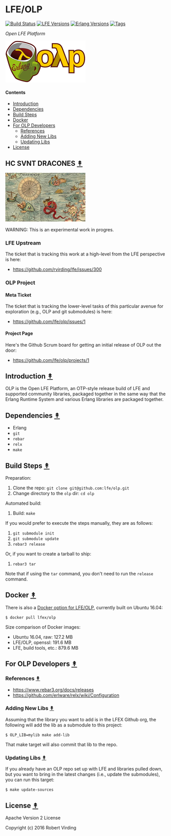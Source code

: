 # LFE/OLP

[![Build Status][travis badge]][travis]
[![LFE Versions][lfe badge]][lfe]
[![Erlang Versions][erlang badge]][versions]
[![Tags][github tags badge]][github tags]

*Open LFE Platform*

[![OLP project logo][logo]][logo-large]


#### Contents

* [Introduction](#introduction-)
* [Dependencies](#dependencies-)
* [Build Steps](#build-steps-)
* [Docker](#docker-)
* [For OLP Developers](#for-developers-)
  * [References](#references-)
  * [Adding New Libs](#adding-new-libs-)
  * [Updating Libs](#updating-libs-)
* [License](#license-)


## HC SVNT DRACONES [&#x219F;](#contents)

[![Here There Be Dragons][here there be dragons]][here there be dragons large]

WARNING: This is an experimental work in progres.


### LFE Upstream

The ticket that
is tracking this work at a high-level from the LFE perspective is here:

 * https://github.com/rvirding/lfe/issues/300


### OLP Project


#### Meta Ticket

The ticket that is tracking the lower-level tasks of this particular avenue
for exploration (e.g., OLP and git submodules) is here:

 * https://github.com/lfe/olp/issues/1


#### Project Page

Here's the Github Scrum board for getting an initial release of OLP out the
door:

 * https://github.com/lfe/olp/projects/1


## Introduction [&#x219F;](#contents)

OLP is the Open LFE Platform, an OTP-style release build of LFE and supported
community libraries, packaged together in the same way that the Erlang Runtime
System and various Erlang libraries are packaged together.


## Dependencies [&#x219F;](#contents)

* Erlang
* `git`
* `rebar`
* `relx`
* `make`


## Build Steps [&#x219F;](#contents)

Preparation:

1. Clone the repo: `git clone git@github.com:lfe/olp.git`
1. Change directory to the `olp` dir: `cd olp`


Automated build:

1. Build: `make`


If you would prefer to execute the steps manually, they are as follows:

1. `git submodule init`
1. `git submodule update`
1. `rebar3 release`

Or, if you want to create a tarball to ship:

1. `rebar3 tar`

Note that if using the `tar` command, you don't need to run the `release`
command.


## Docker [&#x219F;](#contents)

There is also a [Docker option for LFE/OLP][docker olp], currently built on Ubuntu 16.04:

```
$ docker pull lfex/olp
```

Size comparison of Docker images:

 * Ubuntu 16.04, raw:       127.2 MB
 * LFE/OLP, openssl:        191.6 MB
 * LFE, build tools, etc.:  879.6 MB


## For OLP Developers [&#x219F;](#contents)


### References [&#x219F;](#contents)

* https://www.rebar3.org/docs/releases
* https://github.com/erlware/relx/wiki/Configuration


### Adding New Libs [&#x219F;](#contents)

Assuming that the library you want to add is in the LFEX Github org, the
following will add the lib as a submodule to this project:

```
$ OLP_LIB=mylib make add-lib
```

That make target will also commit that lib to the repo.


### Updating Libs [&#x219F;](#contents)

If you already have an OLP repo set up with LFE and libraries pulled down, but
you want to bring in the latest changes (i.e., update the submodules), you can
run this target:

```
$ make update-sources
```


## License [&#x219F;](#contents)

Apache Version 2 License

Copyright (c) 2016 Robert Virding


<!-- Named page links below: /-->

[logo]: priv/images/logo.png
[logo-large]: priv/images/logo-large.png
[here there be dragons]: priv/images/hic-sunt-dracons-interior-2-small.jpg
[here there be dragons large]: priv/images/hic-sunt-dracons-interior-2.jpg
[org]: https://github.com/lfe
[github]: https://github.com/lfe/olp
[gitlab]: https://gitlab.com/lfe/olp
[travis]: https://travis-ci.org/lfe/olp
[travis badge]: https://img.shields.io/travis/lfe/olp.svg
[lfe]: https://github.com/rvirding/lfe
[lfe badge]: https://img.shields.io/badge/lfe-1.2.0-blue.svg
[erlang badge]: https://img.shields.io/badge/erlang-R15%20to%2019.1-blue.svg
[versions]: https://github.com/lfe/olp/blob/master/.travis.yml
[github tags]: https://github.com/lfe/olp/tags
[github tags badge]: https://img.shields.io/github/tag/lfe/olp.svg
[github downloads]: https://img.shields.io/github/downloads/lfe/olp/total.svg
[docker olp]: https://hub.docker.com/r/lfex/olp/

